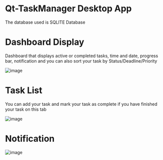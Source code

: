 # Qt-TaskManager Desktop App
The database used is SQLITE Database

# Dashboard Display
Dashboard that displays active or completed tasks, time and date, progress bar, 
notification and you can also sort your task by Status/Deadline/Priority

![image](https://github.com/Ferdsurya/Qt-TaskManagerDesktopApp/assets/168256127/ff0af46b-e824-41ce-a1ad-a396eb3c08b5)

# Task List
You can add your task and mark your task as complete 
if you have finished your task on this tab

![image](https://github.com/Ferdsurya/Qt-TaskManagerDesktopApp/assets/168256127/c1a2e6de-16f2-4521-afa8-7c8577cac1bc)

# Notification

![image](https://github.com/Ferdsurya/Qt-TaskManagerDesktopApp/assets/168256127/200b5e72-2c0e-4296-8953-46a66ee0ec1a)
